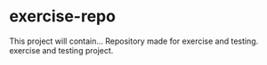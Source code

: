 # exercise-repo

This project will contain...
Repository made for exercise and testing.
exercise and testing project.
